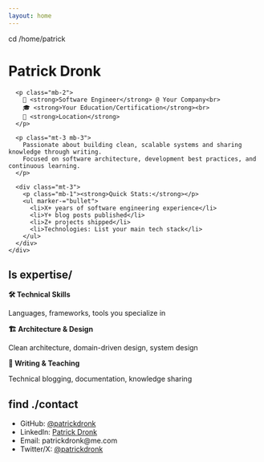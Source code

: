 ```yaml
---
layout: home
---
```


<div is-="view" class="mb-4">
  <div is-="view-content">
    <div is-="typography-block">
      <p class="mb-2"><span class="prompt">cd</span> /home/patrick</p>
      <h1 class="mb-3">Patrick Dronk</h1>

      <p class="mb-2">
        💼 <strong>Software Engineer</strong> @ Your Company<br>
        🎓 <strong>Your Education/Certification</strong><br>
        📍 <strong>Location</strong>
      </p>

      <p class="mt-3 mb-3">
        Passionate about building clean, scalable systems and sharing knowledge through writing.
        Focused on software architecture, development best practices, and continuous learning.
      </p>

      <div class="mt-3">
        <p class="mb-1"><strong>Quick Stats:</strong></p>
        <ul marker-="bullet">
          <li>X+ years of software engineering experience</li>
          <li>Y+ blog posts published</li>
          <li>Z+ projects shipped</li>
          <li>Technologies: List your main tech stack</li>
        </ul>
      </div>
    </div>
  </div>
</div>

<div is-="view" class="mb-4">
  <div is-="view-content">
    <div is-="typography-block">
      <h2><span class="prompt">ls</span> expertise/</h2>
      <div class="mt-2">
        <p><strong>🛠️ Technical Skills</strong></p>
        <p class="mt-1">Languages, frameworks, tools you specialize in</p>
      </div>
      <div class="mt-3">
        <p><strong>🏗️ Architecture & Design</strong></p>
        <p class="mt-1">Clean architecture, domain-driven design, system design</p>
      </div>
      <div class="mt-3">
        <p><strong>📝 Writing & Teaching</strong></p>
        <p class="mt-1">Technical blogging, documentation, knowledge sharing</p>
      </div>
    </div>
  </div>
</div>

<div is-="view" class="mb-4">
  <div is-="view-content">
    <div is-="typography-block">
      <h2><span class="prompt">find</span> ./contact</h2>
      <ul marker-="bullet" class="mt-2">
        <li>GitHub: <a href="https://github.com/patrickdronk">@patrickdronk</a></li>
        <li>LinkedIn: <a href="https://linkedin.com/in/yourprofile">Patrick Dronk</a></li>
        <li>Email: patrickdronk@me.com</li>
        <li>Twitter/X: <a href="https://twitter.com/patrickdronk">@patrickdronk</a></li>
      </ul>
    </div>
  </div>
</div>
